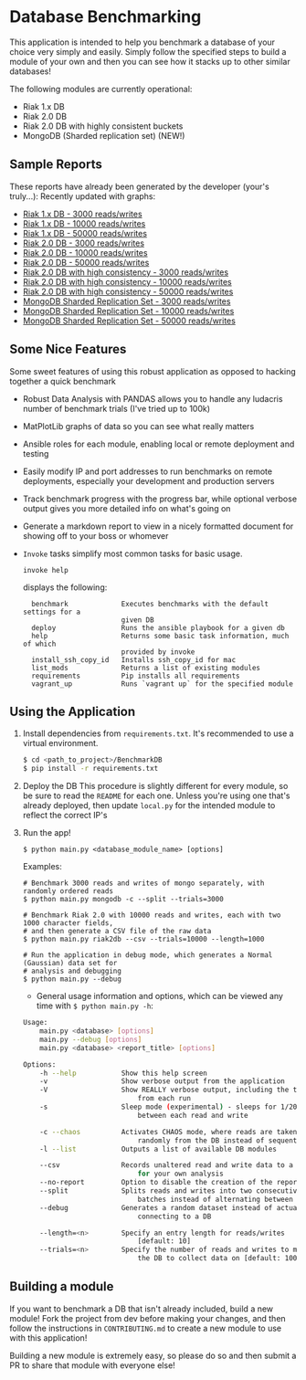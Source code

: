 # Database Benchmarking

This application is intended to help you benchmark a database of your choice very simply and easily.  Simply follow the specified steps to build a module of your own and then you can see how it stacks up to other similar databases!

The following modules are currently operational:
* Riak 1.x DB
* Riak 2.0 DB
* Riak 2.0 DB with highly consistent buckets
* MongoDB (Sharded replication set) (NEW!)

## Sample Reports

These reports have already been generated by the developer (your's truly...):
Recently updated with graphs:
* [Riak 1.x DB - 3000 reads/writes](published_reports/riakdb/RIAK-standard-3000trials/RIAK-standard-3000trials.md)
* [Riak 1.x DB - 10000 reads/writes](published_reports/riakdb/RIAK-standard-10000trials/RIAK-standard-10000trials.md)
* [Riak 1.x DB - 50000 reads/writes](published_reports/riakdb/RIAK-standard-50000trials/RIAK-standard-50000trials.md)
* [Riak 2.0 DB - 3000 reads/writes](published_reports/riak2db/RIAK2-standard-3000trials/RIAK2-standard-3000trials.md)
* [Riak 2.0 DB - 10000 reads/writes](published_reports/riak2db/RIAK2-standard-10000trials/RIAK2-standard-10000trials.md)
* [Riak 2.0 DB - 50000 reads/writes](published_reports/riak2db/RIAK2-standard-50000trials/RIAK2-standard-50000trials.md)
* [Riak 2.0 DB with high consistency - 3000 reads/writes](published_reports/riak2db/RIAK2-consistent-3000trials/RIAK2-consistent-3000trials.md)
* [Riak 2.0 DB with high consistency - 10000 reads/writes](published_reports/riak2db/RIAK2-consistent-10000trials/RIAK2-consistent-10000trials.md)
* [Riak 2.0 DB with high consistency - 50000 reads/writes](published_reports/riak2db/RIAK2-consistent-50000trials/RIAK2-consistent-50000trials.md)
* [MongoDB Sharded Replication Set - 3000 reads/writes](published_reports/mongodb/MONGO-ShardedCluster-3000trials/MONGO-ShardedCluster-3000trials.md)
* [MongoDB Sharded Replication Set - 10000 reads/writes](published_reports/mongodb/MONGO-ShardedCluster-10000trials/MONGO-ShardedCluster-10000trials.md)
* [MongoDB Sharded Replication Set - 50000 reads/writes](published_reports/mongodb/MONGO-ShardedCluster-50000trials/MONGO-ShardedCluster-50000trials.md)

## Some Nice Features

Some sweet features of using this robust application as opposed to hacking together a quick benchmark
* Robust Data Analysis with PANDAS allows you to handle any ludacris number of benchmark trials (I've tried up to 100k)
* MatPlotLib graphs of data so you can see what really matters
* Ansible roles for each module, enabling local or remote deployment and testing
* Easily modify IP and port addresses to run benchmarks on remote deployments, especially your development and production servers 
* Track benchmark progress with the progress bar, while optional verbose output gives you more detailed info on what's going on
* Generate a markdown report to view in a nicely formatted document for showing off to your boss or whomever
* `Invoke` tasks simplify most common tasks for basic usage.
    ```
    invoke help
    ```
    displays the following:
    
    ```
      benchmark             Executes benchmarks with the default settings for a
                            given DB
      deploy                Runs the ansible playbook for a given db
      help                  Returns some basic task information, much of which
                            provided by invoke
      install_ssh_copy_id   Installs ssh_copy_id for mac
      list_mods             Returns a list of existing modules
      requirements          Pip installs all requirements
      vagrant_up            Runs `vagrant up` for the specified module
    ```

## Using the Application

1. Install dependencies from `requirements.txt`.  It's recommended to use a virtual environment.
    ``` bash
    $ cd <path_to_project>/BenchmarkDB
    $ pip install -r requirements.txt
    ```

2. Deploy the DB
   This procedure is slightly different for every module, so be sure to read the `README` for each one.  Unless you're using one that's already deployed, then update `local.py` for the intended module to reflect the correct IP's

3. Run the app!

    ```
    $ python main.py <database_module_name> [options]
    ```
    
    Examples:
    
    ```
    # Benchmark 3000 reads and writes of mongo separately, with randomly ordered reads
    $ python main.py mongodb -c --split --trials=3000
    
    # Benchmark Riak 2.0 with 10000 reads and writes, each with two 1000 character fields, 
    # and then generate a CSV file of the raw data
    $ python main.py riak2db --csv --trials=10000 --length=1000
    
    # Run the application in debug mode, which generates a Normal (Gaussian) data set for 
    # analysis and debugging
    $ python main.py --debug
    ```

    * General usage information and options, which can be viewed any time with `$ python main.py -h`:
    ``` bash
    Usage:
        main.py <database> [options]
        main.py --debug [options]
        main.py <database> <report_title> [options]

    Options:
        -h --help           Show this help screen
        -v                  Show verbose output from the application
        -V                  Show REALLY verbose output, including the time
                                from each run
        -s                  Sleep mode (experimental) - sleeps for 1/20 (s)
                                between each read and write

        -c --chaos          Activates CHAOS mode, where reads are taken
                                randomly from the DB instead of sequentially
        -l --list           Outputs a list of available DB modules

        --csv               Records unaltered read and write data to a CSV file
                                for your own analysis
        --no-report         Option to disable the creation of the report file
        --split             Splits reads and writes into two consecutive
                                batches instead of alternating between them
        --debug             Generates a random dataset instead of actually
                                connecting to a DB

        --length=<n>        Specify an entry length for reads/writes
                                [default: 10]
        --trials=<n>        Specify the number of reads and writes to make to
                                the DB to collect data on [default: 1000]
    ```

## Building a module

If you want to benchmark a DB that isn't already included, build a new module!  Fork the project from dev before making your changes, and then follow the instructions in `CONTRIBUTING.md` to create a new module to use with this application!

Building a new module is extremely easy, so please do so and then submit a PR to share that module with everyone else!

